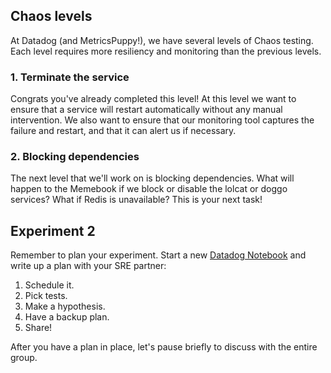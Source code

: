 ## Chaos levels

At Datadog (and MetricsPuppy!), we have several levels of Chaos testing. Each level requires more resiliency and monitoring than the previous levels.

### 1. Terminate the service

Congrats you've already completed this level! At this level we want to ensure that a service will restart automatically without any manual intervention. We also want to ensure that our monitoring tool captures the failure and restart, and that it can alert us if necessary.

### 2. Blocking dependencies

The next level that we'll work on is blocking dependencies. What will happen to the Memebook if we block or disable the lolcat or doggo services? What if Redis is unavailable? This is your next task!

## Experiment 2

Remember to plan your experiment. Start a new [Datadog Notebook](https://app.datadoghq.com/notebook) and write up a plan with your SRE partner:

1. Schedule it.
1. Pick tests.
1. Make a hypothesis.
1. Have a backup plan.
1. Share!

After you have a plan in place, let's pause briefly to discuss with the entire group.
